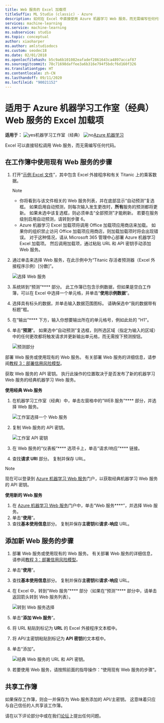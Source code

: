 ```yaml
---
title: Web 服务的 Excel 加载项
titleSuffix: ML Studio (classic) - Azure
description: 如何在 Excel 中直接使用 Azure 机器学习 Web 服务，而无需编写任何代码。
services: machine-learning
ms.service: machine-learning
ms.subservice: studio
ms.topic: conceptual
author: xiaoharper
ms.author: amlstudiodocs
ms.custom: seodec18
ms.date: 02/01/2018
ms.openlocfilehash: b5c9a6b101082eafadef2861643ca4897accaf87
ms.sourcegitcommit: 78c71698daffee3a6b316e794f5bdcf6d160f326
ms.translationtype: HT
ms.contentlocale: zh-CN
ms.lasthandoff: 09/11/2020
ms.locfileid: "90021152"
---
```

# <a name="excel-add-in-for-azure-machine-learning-studio-classic-web-services"></a>适用于 Azure 机器学习工作室（经典）Web 服务的 Excel 加载项

**适用于：**  ![yes](../../../includes/media/aml-applies-to-skus/yes.png)机器学习工作室（经典）   ![no](../../../includes/media/aml-applies-to-skus/no.png)[Azure 机器学习](../compare-azure-ml-to-studio-classic.md)


Excel 可以直接轻松调用 Web 服务，而无需编写任何代码。

## <a name="steps-to-use-an-existing-web-service-in-the-workbook"></a>在工作簿中使用现有 Web 服务的步骤

1. 打开“[示例 Excel 文件](https://aka.ms/amlexcel-sample-2)”，其中包含 Excel 外接程序和有关 Titanic 上的乘客数据。 
 
    > [!NOTE]
    > - 你将看到与该文件相关的 Web 服务列表，并在底部显示“自动预测”复选框。 如果启用自动预测，则每次输入发生更改时，**所有**服务的预测都将更新。 如果未选中该复选框，则必须单击“全部预测”才能刷新。 若要在服务级别启用自动预测，请转到步骤 6。
    > - Azure 机器学习 Excel 加载项将调用 Office 加载项应用商店来加载。 如果你的组织禁止访问 Office 加载项应用商店，则加载加载项时将会出现错误。 对于这种情况，请从 Microsoft 365 管理中心部署 Azure 机器学习 Excel 加载项。 然后调用加载项，通过粘贴 URL 和 API 密钥手动添加 Web 服务。

 

2. 通过单击来选择 Web 服务，在此示例中为“Titanic 存活者预测器（Excel 外接程序示例）[分数]”。
   
    ![选择 Web 服务](./media/excel-add-in-for-web-services/image1.png)
3. 系统转到“预测”**** 部分。  此工作簿已包含示例数据，但如果是空白工作簿，可以在 Excel 中选择一个单元格，并单击“**使用示例数据**”。
4. 选择具有标头的数据，并单击输入数据范围图标。  请确保选中“我的数据带有标题”框。
5. 在“输出”**** 下方，输入你想要输出所在的单元格号，例如此处的 "H1"。
6. 单击“**预测**”。 如果选中“自动预测”复选框，则所选区域（指定为输入的区域）中的任何更改都将触发请求并更新输出单元格，而无需按下预测按钮。
   
    ![预测部分](./media/excel-add-in-for-web-services/image1.png)

部署 Web 服务或使用现有的 Web 服务。 有关部署 Web 服务的详细信息，请参阅[教程 3：部署信用风险模型](tutorial-part3-credit-risk-deploy.md)。

获取 Web 服务的 API 密钥。 执行此操作的位置取决于是否发布了新的机器学习 Web 服务的经典机器学习 Web 服务。

**使用经典 Web 服务** 

1. 在机器学习工作室（经典）中，单击左窗格中的“WEB 服务”**** 部分，并选择 Web 服务。
   
    ![工作室选择一个 Web 服务](./media/excel-add-in-for-web-services/image4.png)
2. 复制 Web 服务的 API 密钥。
   
    ![工作室 API 密钥](./media/excel-add-in-for-web-services/image5.png)
3. 在 Web 服务的“仪表板”**** 选项卡上，单击“请求/响应”**** 链接。
4. 查找**请求 URI** 部分。  复制并保存 URL。

> [!NOTE]
> 现在可以登录到 [Azure 机器学习 Web 服务](https://services.azureml.net)门户，以获取经典机器学习 Web 服务的 API 密钥。
> 
> 

**使用新的 Web 服务**

1. 在 [Azure 机器学习 Web 服务](https://services.azureml.net)门户中，单击“Web 服务****”，并选择 Web 服务。 
2. 单击“**使用**”。
3. 查找**基本使用信息**部分。 复制并保存**主密钥**和**请求-响应** URL。

## <a name="steps-to-add-a-new-web-service"></a>添加新 Web 服务的步骤

1. 部署 Web 服务或使用现有的 Web 服务。 有关部署 Web 服务的详细信息，请参阅[教程 3：部署信用风险模型](tutorial-part3-credit-risk-deploy.md)。
2. 单击“**使用**”。
3. 查找**基本使用信息**部分。 复制并保存**主密钥**和**请求-响应** URL。
4. 在 Excel 中，转到“Web 服务”**** 部分（如果在“预测”**** 部分中，请单击返回箭头转到 Web 服务列表）。
   
    ![转到 Web 服务选择](./media/excel-add-in-for-web-services/image3.png)
5. 单击“**添加 Web 服务**”。
6. 将 URL 粘贴到标记为 **URL** 的 Excel 外接程序文本框中。
7. 将 API/主密钥粘贴到标记为 **API 密钥**的文本框中。
8. 单击“添加”。
   
    ![经典 Web 服务的 URL 和 API 密钥。](./media/excel-add-in-for-web-services/image6.png)
9. 若要使用 Web 服务，请按照前面的指导操作：“使用现有 Web 服务的步骤”。

## <a name="sharing-your-workbook"></a>共享工作簿
如果保存工作簿，则会一并保存为 Web 服务添加的 API/主密钥。 这意味着只应与自己信任的人共享该工作簿。

请在以下评论部分中或在我们[论坛](https://docs.microsoft.com/answers/topics/azure-machine-learning.html)上提出任何问题。
